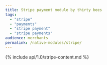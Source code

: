 ```yaml
---
title: Stripe payment module by thirty bees
tags:
  - "stripe"
  - "payments"
  - "stripe payment"
  - "stripe payments"
audience: merchants
permalink: /native-modules/stripe/
---
```


{% include api/1.0/stripe-content.md %}